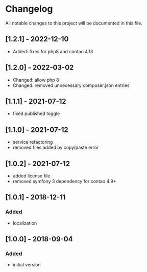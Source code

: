 # Changelog

All notable changes to this project will be documented in this file.

## [1.2.1] - 2022-12-10
- Added: fixes for php8 and contao 4.13

## [1.2.0] - 2022-03-02
- Changed: allow php 8
- Changed: removed unnecessary composer.json entries 

## [1.1.1] - 2021-07-12

- fixed published toggle

## [1.1.0] - 2021-07-12

- service refactoring
- removed files added by copy/paste error

## [1.0.2] - 2021-07-12

- added license file
- removed symfony 3 dependency for contao 4.9+

## [1.0.1] - 2018-12-11

### Added

- localization

## [1.0.0] - 2018-09-04

### Added

- initial version
